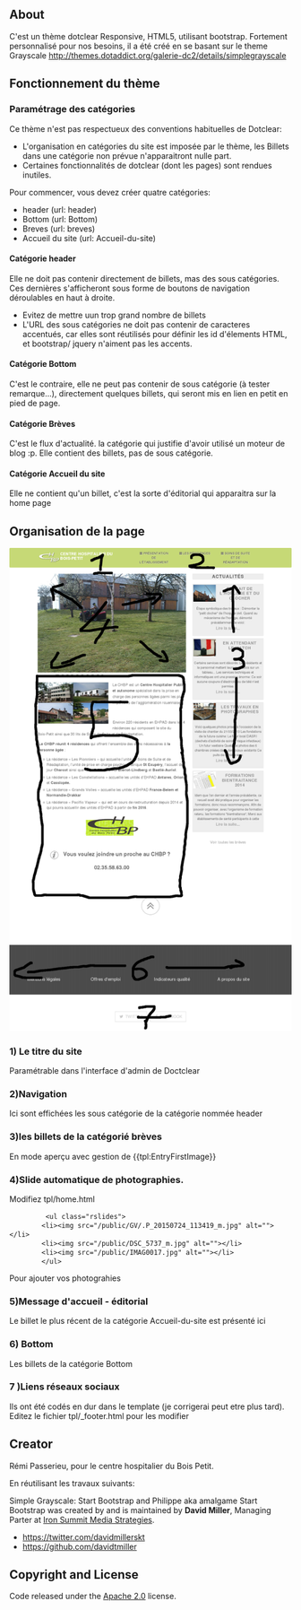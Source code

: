 ## About
C'est un thème dotclear Responsive, HTML5, utilisant bootstrap.
Fortement personnalisé pour nos besoins, il a été créé en se basant sur le theme Grayscale http://themes.dotaddict.org/galerie-dc2/details/simplegrayscale

## Fonctionnement du thème
### Paramétrage des catégories
Ce thème n'est pas respectueux des conventions habituelles de Dotclear:
* L'organisation en catégories du site est imposée par le thème, les Billets dans une catégorie non prévue n'apparaitront nulle part.
* Certaines fonctionnalités de dotclear (dont les pages) sont rendues inutiles. 

Pour commencer, vous devez créer quatre catégories:
* header (url: header)
* Bottom (url: Bottom)
* Breves (url: breves)
* Accueil du site (url: Accueil-du-site)

#### Catégorie header
Elle ne doit pas contenir directement de billets, mas des sous catégories. Ces dernières s'afficheront sous forme de boutons de navigation déroulables en haut à droite.
* Evitez de mettre uun trop grand nombre de billets
* L'URL des sous catégories ne doit pas contenir de caracteres accentués, car elles sont réutilisés pour définir les id d'élements HTML, et bootstrap/ jquery n'aiment pas les accents.

#### Catégorie Bottom
C'est le contraire, elle ne peut pas contenir de sous catégorie (à tester remarque...), directement quelques billets, qui seront mis en lien en petit en pied de page.

#### Catégorie Brèves
C'est le flux d'actualité. la catégorie qui justifie d'avoir utilisé un moteur de blog :p.
Elle contient des billets, pas de sous catégorie.

#### Catégorie Accueil du site
Elle ne contient qu'un billet, c'est la sorte d'éditorial qui apparaitra sur la home page

## Organisation de la page
![str](/doc/screen.png)

### 1) Le titre du site
Paramétrable dans l'interface d'admin de Doctclear
### 2)Navigation
Ici sont effichées les sous catégorie de la catégorie nommée header
### 3)les billets de la catégorié brèves
En mode aperçu avec gestion de {{tpl:EntryFirstImage}}
### 4)Slide automatique de photographies.
Modifiez tpl/home.html
```
	     <ul class="rslides">     
		<li><img src="/public/GV/.P_20150724_113419_m.jpg" alt=""></li>
		<li><img src="/public/DSC_5737_m.jpg" alt=""></li>
		<li><img src="/public/IMAG0017.jpg" alt=""></li>
	    </ul>
```
Pour ajouter vos photograhies

### 5)Message d'accueil - éditorial
Le billet le plus récent de la catégorie Accueil-du-site est présenté ici

### 6) Bottom
Les billets de la catégorie Bottom

### 7 )Liens réseaux sociaux
Ils ont été codés en dur dans le template (je corrigerai peut etre plus tard).
Editez le fichier tpl/_footer.html pour les modifier 


## Creator

Rémi Passerieu, pour le centre hospitalier du Bois Petit.

En réutilisant les travaux suivants:

Simple Grayscale: Start Bootstrap and Philippe aka amalgame
Start Bootstrap was created by and is maintained by **David Miller**, Managing Parter at [Iron Summit Media Strategies](http://www.ironsummitmedia.com/).
* https://twitter.com/davidmillerskt
* https://github.com/davidtmiller

## Copyright and License

Code released under the [Apache 2.0](https://github.com/IronSummitMedia/startbootstrap-grayscale/blob/gh-pages/LICENSE) license.


